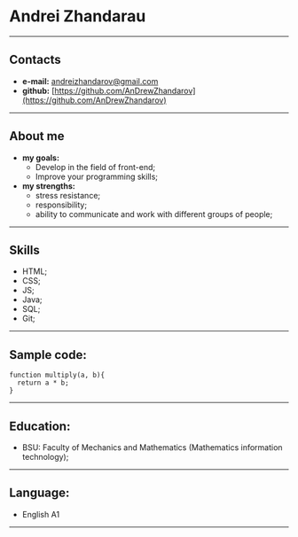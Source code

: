 
# Andrei Zhandarau

****
## Contacts
+ __e-mail:__ [andreizhandarov@gmail.com](andreizhandarov@gmail.com)
+ __github:__ [https://github.com/AnDrewZhandarov](https://github.com/AnDrewZhandarov)

****
## About me
+ __my goals:__
    + Develop in the field of front-end;
    + Improve your programming skills; 
+ __my strengths:__
    + stress resistance;
    + responsibility;
    + ability to communicate and work with different groups of people;

****
## Skills
+ HTML;
+ CSS;
+ JS;
+ Java;
+ SQL;
+ Git; 

****
## Sample code:

``` JS
function multiply(a, b){
  return a * b;
}
```

****
## Education:
+ BSU: Faculty of Mechanics and Mathematics (Mathematics information technology);

****
## Language:
+ English A1

****
